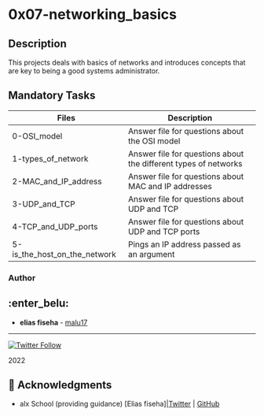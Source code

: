 # 0x07-networking_basics

## Description

This projects deals with basics of networks and introduces concepts that are key to being a good systems administrator.

## Mandatory Tasks

| Files | Description |
| ----- | ----------- |
| 0-OSI_model | Answer file for questions about the OSI model |
| 1-types_of_network | Answer file for questions about the different types of networks |
| 2-MAC_and_IP_address | Answer file for questions about MAC and IP addresses |
| 3-UDP_and_TCP | Answer file for questions about UDP and TCP |
| 4-TCP_and_UDP_ports | Answer file for questions about UDP and TCP ports |
| 5-is_the_host_on_the_network | Pings an IP address passed as an argument |

### Author
## :enter_belu: 
* **elias fiseha** - [malu17](https://github.com/malu17)

----
[![Twitter Follow](https://img.shields.io/twitter/follow/JulianR_30.svg?style=social&label=Follow)](https://twitter.com/eliasfiseha1)

2022
## :mega: Acknowledgments

* alx School (providing guidance)
[Elias fiseha]|[Twitter](https://twitter.com/eliasfiseha1) | [GitHub](https://github.com/malu17)
